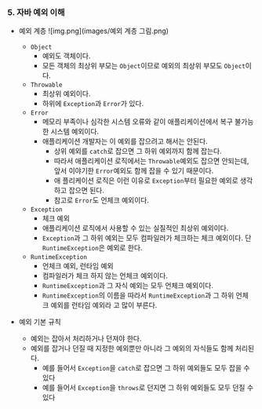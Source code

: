 ### 5. 자바 예외 이해
* 예외 계층
  ![img.png](images/예외 계층 그림.png)
  * `Object` 
    * 예외도 객체이다. 
    * 모든 객체의 최상위 부모는 `Object`이므로 예외의 최상위 부모도 `Object`이다.
  * `Throwable`
    * 최상위 예외이다. 
    * 하위에 `Exception`과 `Error`가 있다.
  * `Error`
    * 메모리 부족이나 심각한 시스템 오류와 같이 애플리케이션에서 복구 불가능한 시스템 예외이다. 
    * 애플리케이션 개발자는 이 예외를 잡으려고 해서는 안된다. 
      * 상위 예외를 `catch`로 잡으면 그 하위 예외까지 함께 잡는다. 
      * 따라서 애플리케이션 로직에서는 `Throwable`예외도 잡으면 안되는데, 앞서 이야기한 `Error`예외도 함께 잡을 수 있기 때문이다. 
      * 애 플리케이션 로직은 이런 이유로 `Exception`부터 필요한 예외로 생각하고 잡으면 된다. 
      * 참고로 `Error`도 언체크 예외이다. 
  * `Exception`
    * 체크 예외 
    * 애플리케이션 로직에서 사용할 수 있는 실질적인 최상위 예외이다. 
    * `Exception`과 그 하위 예외는 모두 컴파일러가 체크하는 체크 예외이다. 단 `RuntimeException`은
      예외로 한다.
  * `RuntimeException`
    * 언체크 예외, 런타임 예외 
    * 컴파일러가 체크 하지 않는 언체크 예외이다. 
    * `RuntimeException`과 그 자식 예외는 모두 언체크 예외이다. 
    * `RuntimeException`의 이름을 따라서 `RuntimeException`과 그 하위 언체크 예외를 런타임 예외라
        고 많이 부른다.


* 예외 기본 규칙
  * 예외는 잡아서 처리하거나 던져야 한다.
  * 예외를 잡거나 던질 때 지정한 예외뿐만 아니라 그 예외의 자식들도 함께 처리된다.
    * 예를 들어서 `Exception`을 `catch`로 잡으면 그 하위 예외들도 모두 잡을 수 있다
    * 예를 들어서 `Exception`을 `throws`로 던지면 그 하위 예외들도 모두 던질 수 있다